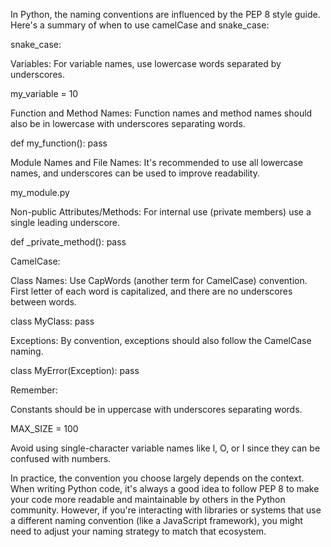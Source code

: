 In Python, the naming conventions are influenced by the PEP 8 style guide. Here's a summary of when to use camelCase and snake_case:

snake_case:

Variables: For variable names, use lowercase words separated by underscores.

my_variable = 10

Function and Method Names: Function names and method names should also be in lowercase with underscores separating words.

def my_function():
    pass

Module Names and File Names: It's recommended to use all lowercase names, and underscores can be used to improve readability.

my_module.py

Non-public Attributes/Methods: For internal use (private members) use a single leading underscore.

def _private_method():
    pass

CamelCase:

Class Names: Use CapWords (another term for CamelCase) convention. First letter of each word is capitalized, and there are no underscores between words.

class MyClass:
    pass

Exceptions: By convention, exceptions should also follow the CamelCase naming.

class MyError(Exception):
    pass

Remember:

Constants should be in uppercase with underscores separating words.

MAX_SIZE = 100

Avoid using single-character variable names like l, O, or I since they can be confused with numbers.

In practice, the convention you choose largely depends on the context. When writing Python code, it's always a good idea to follow PEP 8 to make your code more readable and maintainable by others in the Python community. However, if you're interacting with libraries or systems that use a different naming convention (like a JavaScript framework), you might need to adjust your naming strategy to match that ecosystem.